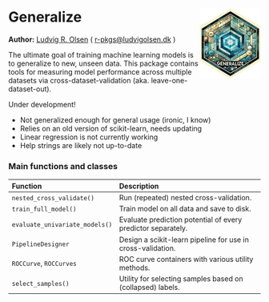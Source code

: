 # Generalize <a href='https://github.com/LudvigOlsen/generalize'><img src='https://raw.githubusercontent.com/LudvigOlsen/generalize/master/generalize_242x280_250dpi.png' align="right" height="140" /></a>

**Author:** [Ludvig R. Olsen](https://www.ludvigolsen.dk/) ( <r-pkgs@ludvigolsen.dk> )

The ultimate goal of training machine learning models is to generalize to new, unseen data. This package contains tools for measuring model performance across multiple datasets via cross-dataset-validation (aka. leave-one-dataset-out).

Under development!

 - Not generalized enough for general usage (ironic, I know)
 - Relies on an old version of scikit-learn, needs updating
 - Linear regression is not currently working
 - Help strings are likely not up-to-date

### Main functions and classes

| Function                       | Description                                                                        |
|:-------------------------------|:-----------------------------------------------------------------------------------|
| `nested_cross_validate()`      | Run (repeated) nested cross-validation.                                            |
| `train_full_model()`           | Train model on all data and save to disk.                                          |
| `evaluate_univariate_models()` | Evaluate prediction potential of every predictor separately.                       |
| `PipelineDesigner`             | Design a scikit-learn pipeline for use in cross-validation.                        |
| `ROCCurve`, `ROCCurves`        | ROC curve containers with various utility methods.                                 |
| `select_samples()`             | Utility for selecting samples based on (collapsed) labels.                         |
